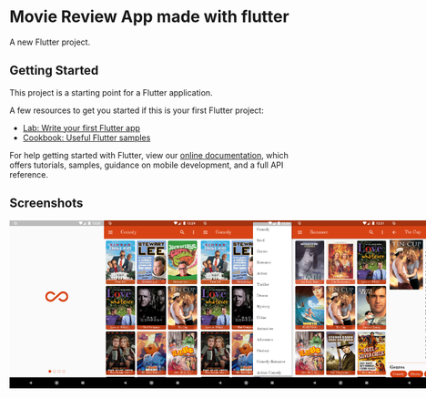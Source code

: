# Movie Review App made with flutter

A new Flutter project.

## Getting Started

This project is a starting point for a Flutter application.

A few resources to get you started if this is your first Flutter project:

- [Lab: Write your first Flutter app](https://flutter.dev/docs/get-started/codelab)
- [Cookbook: Useful Flutter samples](https://flutter.dev/docs/cookbook)

For help getting started with Flutter, view our
[online documentation](https://flutter.dev/docs), which offers tutorials,
samples, guidance on mobile development, and a full API reference.

## Screenshots
<div style="display: flex">
    <img src="screenshots/1.png" width="33%"/>
    <img src="screenshots/2.png" width="33%"/>
    <img src="screenshots/3.png" width="33%"/>
    <img src="screenshots/4.png" width="33%"/>
    <img src="screenshots/5.png" width="33%"/>
    <img src="screenshots/6.png" width="33%"/>
    <img src="screenshots/7.png" width="33%"/>
    <img src="screenshots/8.png" width="33%"/>
    <img src="screenshots/9.png" width="33%"/>
</div>